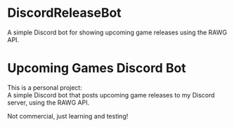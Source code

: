 # DiscordReleaseBot
A simple Discord bot for showing upcoming game releases using the RAWG API.
# Upcoming Games Discord Bot

This is a personal project:  
A simple Discord bot that posts upcoming game releases to my Discord server, using the RAWG API.

Not commercial, just learning and testing!
